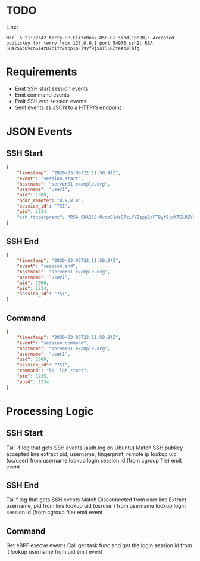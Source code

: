 # TODO

Line:
```
Mar  5 21:32:42 terry-HP-EliteBook-850-G1 sshd[10820]: Accepted publickey for terry from 127.0.0.1 port 54976 ssh2: RSA SHA256:OvcoG14z07ciYYZspp1oFT9yf9jxXTSLRZYeAoJTbfg
```

# Requirements

* Emit SSH start session events
* Emit command events
* Emit SSH end session events
* Sent events as JSON to a HTTP/S endpoint

# JSON Events
## SSH Start

```json
{
    "timestamp": "2020-03-06T22:11:50.94Z",
    "event": "session.start",
    "hostname": "server01.example.org",
    "username": "user1",
    "uid": 1000,
    "addr_remote": "8.8.8.8",
    "session_id": "751",
    "pid": 1234
    "ssh_fingerprint": "RSA SHA256:OvcoG14z07ciYYZspp1oFT9yf9jxXTSLRZYeAoJTbfg"
}
```

## SSH End

```json
{
    "timestamp": "2020-03-06T22:11:50.94Z",
    "event": "session.end",
    "hostname": "server01.example.org",
    "username": "user1",
    "uid": 1000,
    "pid": 1234,
    "session_id": "751",
}
```

## Command

```json
{
    "timestamp": "2020-03-06T22:11:50.94Z",
    "event": "session.command",
    "hostname": "server01.example.org",
    "username": "user1",
    "uid": 1000,
    "session_id": "751",
    "command": "ls -lah /root",
    "pid": 1235,
    "ppid": 1234
}
```

# Processing Logic
## SSH Start

Tail -f log that gets SSH events (auth.log on Ubuntu)
Match SSH pubkey accepted line
extract pid, username, fingerprint, remote ip
lookup uid (os/user) from username
lookup login session id (from cgroup file)
emit event

## SSH End

Tail f log that gets SSH events
Match Disconnected from user line
Extract username, pid from line
lookup uid (os/user) from username
lookup login session id (from cgroup file)
emit event

## Command

Get eBPF execve events
Call get task func and get the login session id from it
lookup username from uid
emit event


